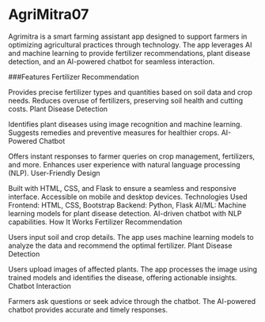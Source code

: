 ﻿# AgriMitra07
 
Agrimitra is a smart farming assistant app designed to support farmers in optimizing agricultural practices through technology. The app leverages AI and machine learning to provide fertilizer recommendations, plant disease detection, and an AI-powered chatbot for seamless interaction.

###Features
Fertilizer Recommendation

Provides precise fertilizer types and quantities based on soil data and crop needs.
Reduces overuse of fertilizers, preserving soil health and cutting costs.
Plant Disease Detection

Identifies plant diseases using image recognition and machine learning.
Suggests remedies and preventive measures for healthier crops.
AI-Powered Chatbot

Offers instant responses to farmer queries on crop management, fertilizers, and more.
Enhances user experience with natural language processing (NLP).
User-Friendly Design

Built with HTML, CSS, and Flask to ensure a seamless and responsive interface.
Accessible on mobile and desktop devices.
Technologies Used
Frontend: HTML, CSS, Bootstrap
Backend: Python, Flask
AI/ML:
Machine learning models for plant disease detection.
AI-driven chatbot with NLP capabilities.
How It Works
Fertilizer Recommendation

Users input soil and crop details.
The app uses machine learning models to analyze the data and recommend the optimal fertilizer.
Plant Disease Detection

Users upload images of affected plants.
The app processes the image using trained models and identifies the disease, offering actionable insights.
Chatbot Interaction

Farmers ask questions or seek advice through the chatbot.
The AI-powered chatbot provides accurate and timely responses.
